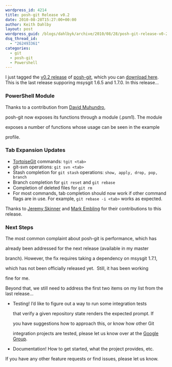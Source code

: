 ```yaml
---
wordpress_id: 4214
title: posh-git Release v0.2
date: 2010-08-28T15:27:00+00:00
author: Keith Dahlby
layout: post
wordpress_guid: /blogs/dahlbyk/archive/2010/08/28/posh-git-release-v0-2.aspx
dsq_thread_id:
  - "262493361"
categories:
  - git
  - posh-git
  - Powershell
---
```

I just tagged the [v0.2 release](http://github.com/dahlbyk/posh-git/tree/v0.2 "posh-git v0.2 on GitHub") of [posh-git](http://github.com/dahlbyk/posh-git "posh-git on GitHub"), which you can [download here](http://github.com/dahlbyk/posh-git/downloads "posh-git Downloads"). This is the last release supporing msysgit 1.6.5 and 1.7.0. In this release&#8230;

### PowerShell Module

Thanks to a contribution from [David Muhundro](http://www.mohundro.com/blog/),
   
posh-git now exposes its functions through a module (.psm1). The module
   
exposes a number of functions whose usage can be seen in the example
  
profile.

### Tab Expansion Updates

  * [TortoiseGit](http://code.google.com/p/tortoisegit/) commands: `tgit <tab>`
  * git-svn operations: `git svn <tab>`
  * Stash completion for `git stash` operations: `show, apply, drop, pop, branch`
  * Branch completion for `git reset` and `git rebase`
  * Completion of deleted files for `git rm`
  * For most commands, tab completion should now work if other command flags are in use. For example, `git rebase -i <tab>` works as expected.

Thanks to [Jeremy Skinner](http://www.jeremyskinner.co.uk/) and [Mark Embling](http://www.markembling.info/) for their contributions to this release.

### Next Steps

The most common complaint about posh-git is performance, which has
  
already been addressed for the next release (available in my master
  
branch). However, the fix requires taking a dependency on msysgit 1.7.1,
   
which has not been officially released yet.&nbsp; Still, it has been working
   
fine for me.

Beyond that, we still need to address the first two items on my list from the last release&#8230;

  * Testing! I&#8217;d like to figure out a way to run some integration tests
   
    that verify a given repository state renders the expected prompt. If
  
    you have suggestions how to approach this, or know how other Git
  
    integration projects are tested, please let us know over at the [Google Group](http://groups.google.com/group/posh-git/).
  * Documentation! How to get started, what the project provides, etc.

If you have any other feature requests or find issues, please let us know.